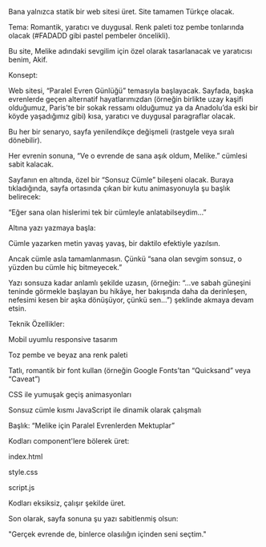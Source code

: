 Bana yalnızca statik bir web sitesi üret. Site tamamen Türkçe olacak.

Tema: Romantik, yaratıcı ve duygusal. Renk paleti toz pembe tonlarında olacak (#FADADD gibi pastel pembeler öncelikli).

Bu site, Melike adındaki sevgilim için özel olarak tasarlanacak ve yaratıcısı benim, Akif.

Konsept:

Web sitesi, “Paralel Evren Günlüğü” temasıyla başlayacak. Sayfada, başka evrenlerde geçen alternatif hayatlarımızdan (örneğin birlikte uzay kaşifi olduğumuz, Paris'te bir sokak ressamı olduğumuz ya da Anadolu’da eski bir köyde yaşadığımız gibi) kısa, yaratıcı ve duygusal paragraflar olacak.

Bu her bir senaryo, sayfa yenilendikçe değişmeli (rastgele veya sıralı dönebilir).

Her evrenin sonuna, “Ve o evrende de sana aşık oldum, Melike.” cümlesi sabit kalacak.

Sayfanın en altında, özel bir “Sonsuz Cümle” bileşeni olacak. Buraya tıkladığında, sayfa ortasında çıkan bir kutu animasyonuyla şu başlık belirecek:

“Eğer sana olan hislerimi tek bir cümleyle anlatabilseydim...”

Altına yazı yazmaya başla:

Cümle yazarken metin yavaş yavaş, bir daktilo efektiyle yazılsın.

Ancak cümle asla tamamlanmasın. Çünkü “sana olan sevgim sonsuz, o yüzden bu cümle hiç bitmeyecek.”

Yazı sonsuza kadar anlamlı şekilde uzasın, (örneğin: “...ve sabah güneşini teninde görmekle başlayan bu hikâye, her bakışında daha da derinleşen, nefesimi kesen bir aşka dönüşüyor, çünkü sen...”) şeklinde akmaya devam etsin.

Teknik Özellikler:

Mobil uyumlu responsive tasarım

Toz pembe ve beyaz ana renk paleti

Tatlı, romantik bir font kullan (örneğin Google Fonts’tan “Quicksand” veya “Caveat”)

CSS ile yumuşak geçiş animasyonları

Sonsuz cümle kısmı JavaScript ile dinamik olarak çalışmalı

Başlık: “Melike için Paralel Evrenlerden Mektuplar”

Kodları component'lere bölerek üret:

index.html

style.css

script.js

Kodları eksiksiz, çalışır şekilde üret.

Son olarak, sayfa sonuna şu yazı sabitlenmiş olsun:

"Gerçek evrende de, binlerce olasılığın içinden seni seçtim."

